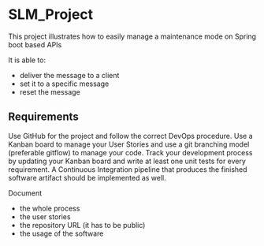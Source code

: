 # SLM_Project

This project illustrates how to easily manage a maintenance mode on Spring boot based APIs

It is able to:

* deliver the message to a client
* set it to a specific message
* reset the message

## Requirements
Use GitHub for the project and follow the correct DevOps procedure. Use a Kanban board to manage your User Stories and use a git branching model (preferable gitflow) to manage your code. Track your development process by updating your Kanban board and write at least one unit tests for every requirement. A Continuous Integration pipeline that produces the finished software artifact should be implemented as well.

Document

* the whole process
* the user stories
* the repository URL (it has to be public)
* the usage of the software
